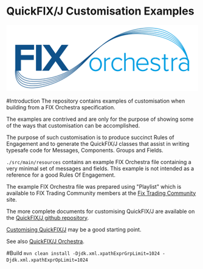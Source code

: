# QuickFIX/J Customisation Examples 

![](./FIXorchestraLogo.png)

#Introduction
The repository contains examples of customisation when building from a FIX Orchestra specification.

The examples are contrived and are only for the purpose of showing some of the ways that customisation can be accomplished.

The purpose of such customisation is to produce succinct Rules of Engagement and to generate the QuickFIX/J classes that 
assist in writing typesafe code for Messages, Components. Groups and Fields.

`./src/main/resources` contains an example FIX Orchestra file containing a very minimal set of messages and fields.
This example is not intended as a reference for a good Rules Of Engagement.

The example FIX Orchestra file was prepared using "Playlist" which is available to FIX Trading Community members at the 
[Fix Trading Community](https://www.fixtrading.org/) site.

The more complete documents for customising QuickFIX/J are available on the 
[QuickFIX/J github repository](https://github.com/quickfix-j/quickfixj).

[Customising QuickFIX/J](https://github.com/quickfix-j/quickfixj/blob/master/customising-quickfixj.md) may be a good starting point.

See also [QuickFIX/J Orchestra](https://github.com/quickfix-j/quickfixj-orchestra).

#Build
 `mvn clean install -Djdk.xml.xpathExprGrpLimit=1024 -Djdk.xml.xpathExprOpLimit=1024`

